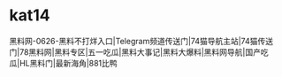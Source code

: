 # kat14
黑料网-0626-黑料不打烊入口|Telegram频道传送门|74猫导航主站|74猫传送门|78黑料网|黑料专区|五一吃瓜|黑料大事记|黑料大爆料|黑料网导航|国产吃瓜|HL黑料门|最新海角|881比鸭
